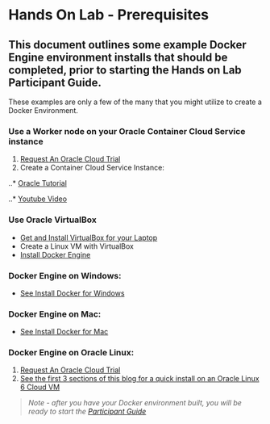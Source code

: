 # Hands On Lab - Prerequisites

## This document outlines some example Docker Engine environment installs that should be completed, prior to starting the Hands on Lab Participant Guide.  

These examples are only a few of the many that you might utilize to create a Docker Environment.


### Use a Worker node on your Oracle Container Cloud Service instance

1. [Request An Oracle Cloud Trial](https://cloud.oracle.com/tryit)
2. Create a Container Cloud Service Instance:

..* [Oracle Tutorial](http://www.oracle.com/webfolder/technetwork/tutorials/obe/cloud/container_cloud/creating_an_occs_service_instance/creating_occs_instance.html)

..* [Youtube Video](http://apexapps.oracle.com/pls/apex/f?p=44785:265:0::::P265_CONTENT_ID:19524)

### Use Oracle VirtualBox

* [Get and Install VirtualBox for your Laptop](http://www.oracle.com/technetwork/server-storage/virtualbox/overview/index.html)
* Create a Linux VM with VirtualBox
* [Install Docker Engine](https://docs.docker.com/engine/installation/linux/)

### Docker Engine on Windows:

* [See Install Docker for Windows](https://docs.docker.com/docker-for-windows/install/)

### Docker Engine on Mac:

* [See Install Docker for Mac](https://docs.docker.com/docker-for-mac/install/)

### Docker Engine on Oracle Linux:

1. [Request An Oracle Cloud Trial](https://cloud.oracle.com/tryit)
2. [See the first 3 sections of this blog for a quick install on an Oracle Linux 6 Cloud VM](https://community.oracle.com/community/cloud_computing/infrastructure-as-a-service-iaas/oracle-container-cloud-service/blog/2017/01/26/the-fast-path-to-a-private-docker-registry-on-oracle-public-cloud)

> *Note - after you have your Docker environment built, you will be ready to start the [Participant Guide](../master/Participant-Guide.md)* 
